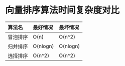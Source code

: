 # 向量排序算法时间复杂度对比
|算法名|最好情况|最坏情况|
|:-|:-|:-|
|冒泡排序|O(n)|O(n^2)|
|归并排序|O(nlogn)|O(nlogn)|
|选择排序|O(n^2)|O(n^2)|